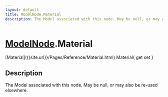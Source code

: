 ```yaml
---
layout: default
title: ModelNode.Material
description: The Model associated with this node. May be null, or may also be re-used elsewhere.
---
```

# [ModelNode]({{site.url}}/Pages/Reference/ModelNode.html).Material

<div class='signature' markdown='1'>
[Material]({{site.url}}/Pages/Reference/Material.html) Material{ get set }
</div>

## Description
The Model associated with this node. May be null, or may
also be re-used elsewhere.

